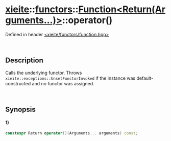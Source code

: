 # [xieite](../../../../../../xieite.md)\:\:[functors](../../../../../../functors.md)\:\:[Function<Return(Arguments...)>](../../../../function.md)\:\:operator\(\)
Defined in header [<xieite/functors/function.hpp>](../../../../../../../include/xieite/functors/function.hpp)

&nbsp;

## Description
Calls the underlying functor. Throws `xieite::exceptions::UnsetFunctorInvoked` if the instance was default-constructed and no functor was assigned.

&nbsp;

## Synopsis
#### 1)
```cpp
constexpr Return operator()(Arguments... arguments) const;
```
